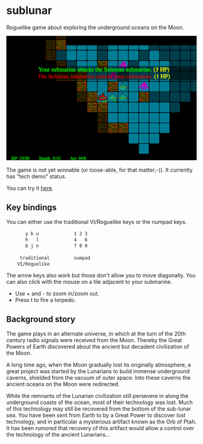 # sublunar
Roguelike game about exploring the underground oceans on the Moon.

![Screenshot](screenshot.png)

The game is not yet winnable (or loose-able, for that matter;-)).
It currently has "tech demo" status.

You can try it [here](https://stephanh42.github.io/sublunar/).

## Key bindings

You can either use the traditional VI/Roguelike keys or the numpad keys.

```
       y k u             1 2 3
       h   l             4   6
       b j n             7 8 9

     traditional         numpad
    VI/Roguelike
```

The arrow keys also work but those don't allow you to move diagonally.
You can also click with the mouse on a tile adjacent to your submarine.

* Use + and - to zoom in/zoom out.
* Press t to fire a torpedo.

## Background story

The game plays in an alternate universe, in which at the turn of the 20th
century radio signals were received from the Moon. Thereby the Great Powers of
Earth discovered about the ancient but decadent civilization of the Moon.

A long time ago, when the Moon gradually lost its originally atmosphere, a
great project was started by the Lunarians to build immense underground caverns,
shielded from the vacuum of outer space. Into these caverns the ancient oceans on
the Moon were redirected. 

While the remnants of the Lunarian civilization still persevere in along
the underground coasts of the ocean, most of their technology was lost. 
Much of this technology may still be recovered from the bottom of the
sub-lunar sea. You have been sent from Earth to by a Great Power to 
discover lost technology, and in particular a mysterious artifact known
as the Orb of Ptah. It has been rumored that recovery of this artifact would
allow a control over the technology of the ancient Lunarians...
